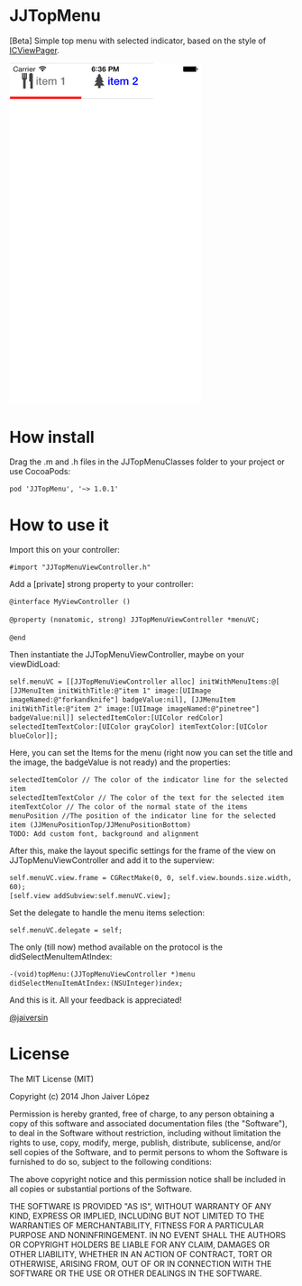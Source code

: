 JJTopMenu
=========

[Beta] Simple top menu with selected indicator, based on the style of [ICViewPager](https://github.com/monsieurje/ICViewPager).

<img src="JJTopMenu-1.png" alt="Screenshot" width="340px"/>

How install
=============

Drag the .m and .h files in the JJTopMenuClasses folder to your project or use CocoaPods:

    pod 'JJTopMenu', '~> 1.0.1'

How to use it
=============

Import this on your controller:

    #import "JJTopMenuViewController.h"

Add a [private] strong property to your controller:

    @interface MyViewController ()

    @property (nonatomic, strong) JJTopMenuViewController *menuVC;

    @end


Then instantiate the JJTopMenuViewController, maybe on your viewDidLoad:

    self.menuVC = [[JJTopMenuViewController alloc] initWithMenuItems:@[ [JJMenuItem initWithTitle:@"item 1" image:[UIImage imageNamed:@"forkandknife"] badgeValue:nil], [JJMenuItem initWithTitle:@"item 2" image:[UIImage imageNamed:@"pinetree"] badgeValue:nil]] selectedItemColor:[UIColor redColor] selectedItemTextColor:[UIColor grayColor] itemTextColor:[UIColor blueColor]];

Here, you can set the Items for the menu (right now you can set the title and the image, the badgeValue is not ready) and the properties:

    selectedItemColor // The color of the indicator line for the selected item
    selectedItemTextColor // The color of the text for the selected item
    itemTextColor // The color of the normal state of the items
    menuPosition //The position of the indicator line for the selected item (JJMenuPositionTop/JJMenuPositionBottom)
    TODO: Add custom font, background and alignment

After this, make the layout specific settings for the frame of the view on JJTopMenuViewController and add it to the superview:

    self.menuVC.view.frame = CGRectMake(0, 0, self.view.bounds.size.width, 60);
    [self.view addSubview:self.menuVC.view];

Set the delegate to handle the menu items selection:

    self.menuVC.delegate = self;


The only (till now) method available on the protocol is the didSelectMenuItemAtIndex:

    -(void)topMenu:(JJTopMenuViewController *)menu didSelectMenuItemAtIndex:(NSUInteger)index;
    

And this is it. All your feedback is appreciated!



[@jaiversin](https://twitter.com/jaiversin "Twitt me!")


License
=======

The MIT License (MIT)

Copyright (c) 2014 Jhon Jaiver López

Permission is hereby granted, free of charge, to any person obtaining a copy of
this software and associated documentation files (the "Software"), to deal in
the Software without restriction, including without limitation the rights to
use, copy, modify, merge, publish, distribute, sublicense, and/or sell copies of
the Software, and to permit persons to whom the Software is furnished to do so,
subject to the following conditions:

The above copyright notice and this permission notice shall be included in all
copies or substantial portions of the Software.

THE SOFTWARE IS PROVIDED "AS IS", WITHOUT WARRANTY OF ANY KIND, EXPRESS OR
IMPLIED, INCLUDING BUT NOT LIMITED TO THE WARRANTIES OF MERCHANTABILITY, FITNESS
FOR A PARTICULAR PURPOSE AND NONINFRINGEMENT. IN NO EVENT SHALL THE AUTHORS OR
COPYRIGHT HOLDERS BE LIABLE FOR ANY CLAIM, DAMAGES OR OTHER LIABILITY, WHETHER
IN AN ACTION OF CONTRACT, TORT OR OTHERWISE, ARISING FROM, OUT OF OR IN
CONNECTION WITH THE SOFTWARE OR THE USE OR OTHER DEALINGS IN THE SOFTWARE.
